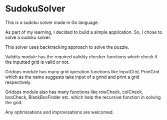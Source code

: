 # SudokuSolver

This is a sudoku solver made in Go language.

As part of my learning, I decided to build a simple application. So, I chose to solve a sudoku solver.

This solver uses backtracking approach to solve the puzzle.

Validity module has the required validity checker functions which check if the inputted grid is valid or not.

Gridops module has many grid operation functions like InputGrid, PrintGrid which as the name suggests take input of a grind and print a grid respectively.

Gridops module also has many functions like rowCheck, colCheck, boxCheck, BlankBoxFinder etc. which help the recursive function in solving the grid.

Any optimisations and improvisations are welcomed.
